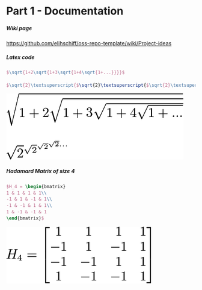 # Part 1 - Documentation
##### Wiki page
https://github.com/elihschiff/oss-repo-template/wiki/Project-ideas

##### Latex code
```latex
$\sqrt{1+2\sqrt{1+3\sqrt{1+4\sqrt{1+...}}}}$

$\sqrt{2}\textsuperscript{$\sqrt{2}\textsuperscript{$\sqrt{2}\textsuperscript{$\sqrt{2}...$}$}$}$
```
![latex](latex.png)


##### Hadamard Matrix of size 4
```latex
$H_4 = \begin{bmatrix}
1 & 1 & 1 & 1\\
-1 & 1 & -1 & 1\\
-1 & -1 & 1 & 1\\
1 & -1 & -1 & 1
\end{bmatrix}$
```
![h4](h4.png)
